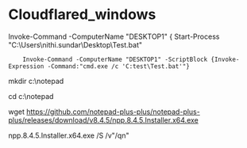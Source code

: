 # Cloudflared_windows

Invoke-Command -ComputerName "DESKTOP1" {
        Start-Process "C:\Users\nithi.sundar\Desktop\Test.bat"
        
        Invoke-Command -ComputerName "DESKTOP1" -ScriptBlock {Invoke-Expression -Command:"cmd.exe /c 'C:test\Test.bat'"}
        
        
mkdir c:\notepad

cd c:\notepad

wget https://github.com/notepad-plus-plus/notepad-plus-plus/releases/download/v8.4.5/npp.8.4.5.Installer.x64.exe


npp.8.4.5.Installer.x64.exe /S /v"/qn"
